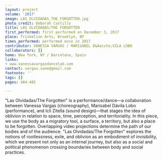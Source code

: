 ```yaml
---
layout: project
volume: '2017'
image: LAS_OLVIDADAS_THE_FORGOTTEN.jpg
photo_credit: Deborah Castillo
title: LAS OLVIDADAS/THE FORGOTTEN
first_performed: first performed on December 3, 2017
place: Triskelion Arts, Brooklyn, NY
times_performed: performed once in 2017
contributor: VANESSA VARGAS / MARISABEL D&Aacute;VILA LOBO
collaborators: []
home: New York, NY / Barcelona, Spain
links:
- www.vanessavargasdancelab.com
contact: vargas.vane@gmail.com
footnote: ''
tags: []
pages: 484-485

---
```


"Las Olvidadas/The Forgotten" is a performance/dance—a collaboration between Vanessa Vargas (choreography), Marisabel D&aacute;vila Lobo (performance), and Icli Zitella (sound design)—that stages the idea of oblivion in relation to space, time, perception, and territoriality. In this piece, we use the body as a migratory tool, a surface, a territory, but also a place to be forgotten. Overlapping video projections determine the path of our bodies and of the audience. "Las Olvidadas/The Forgotten" explores the notions of rootlessness, exile, and oblivion as an embodiment of invisibility, which we present not only as an internal journey, but also as a social and political phenomenon crossing boundaries between body and social practices.
